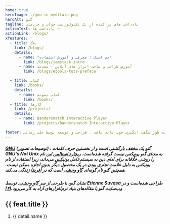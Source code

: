 ```yaml
---
home: true
heroImage: ./gnu-in-meditate.png
heroAlt: گنو
tagline: یادداشت های پراکنده از یک تکنولوژیست جوان و خردمند
actionText: یادداشت ها ←
actionLink: /blogs/
xfeatures:
  - title: بلاگ
    link: /blogs/
    details:
      - name: "جم استک : معرفی و آموزش استفاده"
        link: /blogs/jamstack-intro
      - name: آموزش طراحی و ساخت ابزار های آنلاین - مقدمه
        link: /blogs/etools-tuts-preface

  - title: کتاب
    link: /books/
    details:
      - name: کتاب نمونه
        link: /books/
  - title: کارها
    link: /projects/
    details:
      - name: Bandersnatch Interactive Player
        link: /projects/Bandersnatch-Interactive-Player

footer: همه چیز به طور شگفت انگیزی خوب باید باشد ، طراحی و توسعه توسط علی زِمانی ❤️
---
```


##### [GNU](https://fa.wikipedia.org/wiki/%DA%AF%D9%86%D9%88) (توضیحات تصویر) : گنو یک مخفف بازگشتی است و از نخستین حرف کلمات **GNU's Not Unix** به معنای **گنو یونیکس نیست** گرفته شده‌است. [ریچارد استالمن](https://fa.wikipedia.org/wiki/ریچارد_استالمن) این نام را روشی خلّاقانه برای ادای دین به سیستم‌عامل [یونیکس](https://fa.wikipedia.org/wiki/یونیکس) می‌داند، زیرا استفاده از نام یونیکس به دلیل علامت تجاری بودن در یک محصول دیگر بدون اجازه ممکن نیست. همچنین گنو نام گونه‌ای [گاو وحشی](https://fa.wikipedia.org/wiki/گاو_وحشی) است که در [آفریقا](https://fa.wikipedia.org/wiki/آفریقا) زندگی می‌کند.

##### نشان گنو، با طرحی از سر [گاو وحشی](https://fa.wikipedia.org/wiki/گاو_وحشی)، توسط Etienne Suvasa طراحی شده‌است و در وب‌سایت گنو یا مقاله‌های بنیاد نرم‌افزارهای آزاد به کار می‌رود.[[۴\]](https://fa.wikipedia.org/wiki/گنو#cite_note-4)

<div class="features">
  <div class="feature" v-for="feat in $page.frontmatter.xfeatures">
    <h2 ><a v-bind:href="feat.link">{{ feat.title }}</a></h2>
    <ol >
      <li v-for="detail in feat.details" >
        <a v-bind:href="detail.link"> 
        <p>{{  detail.name }} </p>
      </a>
    </li>
    </ol>
  </div>
</div>
